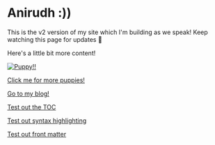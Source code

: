# Anirudh :))

This is the v2 version of my site which I'm building as we speak!
Keep watching this page for updates 👀

Here's a little bit more content!

[![Puppy!!](https://d17fnq9dkz9hgj.cloudfront.net/uploads/2020/04/shelter-dog-cropped-1.jpg)](https://images.app.goo.gl/k9RjUjiiVaaeZuka7)

[Click me for more puppies!](https://www.google.com/search?q=puppy&tbm=isch)

[Go to my blog!](hyperref:blog)

[Test out the TOC](hyperref:test_toc)

[Test out syntax highlighting](hyperref:test_syntax_highlighting)

[Test out front matter](hyperref:test_frontmatter)
